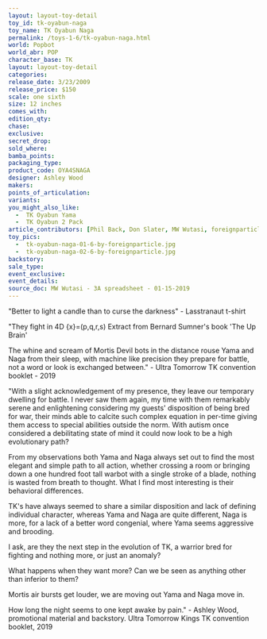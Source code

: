 ```yaml
---
layout: layout-toy-detail 
toy_id: tk-oyabun-naga
toy_name: TK Oyabun Naga
permalink: /toys-1-6/tk-oyabun-naga.html
world: Popbot
world_abr: POP
character_base: TK
layout: layout-toy-detail
categories: 
release_date: 3/23/2009
release_price: $150 
scale: one sixth
size: 12 inches
comes_with: 
edition_qty: 
chase: 
exclusive: 
secret_drop: 
sold_where: 
bamba_points: 
packaging_type: 
product_code: OYA4SNAGA
designer: Ashley Wood
makers: 
points_of_articulation: 
variants: 
you_might_also_like: 
  -  TK Oyabun Yama
  -  TK Oyabun 2 Pack
article_contributors: [Phil Back, Don Slater, MW Wutasi, foreignparticle]
toy_pics: 
  -  tk-oyabun-naga-01-6-by-foreignparticle.jpg
  -  tk-oyabun-naga-02-6-by-foreignparticle.jpg
backstory: 
sale_type: 
event_exclusive: 
event_details: 
source_doc: MW Wutasi - 3A spreadsheet - 01-15-2019
---
```

"Better to light a candle than to curse the darkness" - Lasstranaut t-shirt

"They fight in 4D {x}=(p,q,r,s) Extract from Bernard Sumner's book 'The Up Brain'

The whine and scream of Mortis Devil bots in the distance rouse Yama and Naga from their sleep, with machine like precision they prepare for battle, not a word or look is exchanged between." - Ultra Tomorrow TK convention booklet - 2019


"With a slight acknowledgement of my presence, they leave our temporary dwelling for battle. I never saw them again, my time with them remarkably serene and enlightening considering my guests' disposition of being bred for war, their minds able to calcite such complex equation in per-time giving them access to special abilities outside the norm. With autism once considered a debilitating state of mind it could now look to be a high evolutionary path?

From my observations both Yama and Naga always set out to find the most elegant and simple path to all action, whether crossing a room or bringing down a one hundred foot tall warbot with a single stroke of a blade, nothing is wasted from breath to thought. What I find most interesting is their behavioral differences.  

TK's have always seemed to share a similar disposition and lack of defining individual character, whereas Yama and Naga are quite different, Naga is more, for a lack of a better word congenial, where Yama seems aggressive and brooding.

I ask, are they the next step in the evolution of TK, a warrior bred for fighting and nothing more, or just an anomaly?

What happens when they want more? Can we be seen as anything other than inferior to them?

Mortis air bursts get louder, we are moving out Yama and Naga move in.

How long the night seems to one kept awake by pain." - Ashley Wood, promotional material and backstory. Ultra Tomorrow Kings TK convention booklet, 2019
